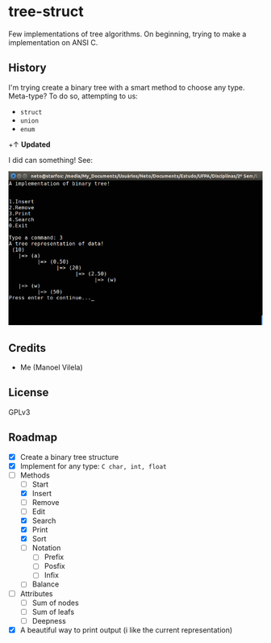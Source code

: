 # tree-struct

Few implementations of tree algorithms. On beginning, trying to make a implementation on ANSI C. 

## History

I'm trying create a binary tree with a smart method to choose any type. 
Meta-type? To do so, attempting to us:
  * `struct`
  * `union`
  * `enum`

+↑ **Updated**

I did can something! See:

![binary-tree](binary-tree.png)



## Credits

  * Me (Manoel Vilela)

## License

GPLv3

## Roadmap
  - [X] Create a binary tree structure
  - [X] Implement for any type: ```C
  char, int, float```
  - [ ] Methods
    - [ ] Start 
    - [X] Insert 
    - [ ] Remove     
    - [ ] Edit 
    - [X] Search 
    - [X] Print 
    - [X] Sort
    - [ ] Notation
      - [ ] Prefix
      - [ ] Posfix
      - [ ] Infix
    - [ ] Balance
  - [ ] Attributes
    - [ ] Sum of nodes
    - [ ] Sum of leafs
    - [ ] Deepness
  - [X] A beautiful way to print output (i like the current representation)